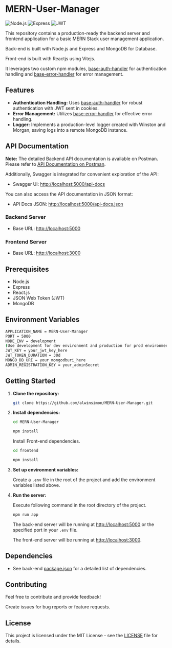 # MERN-User-Manager

![Node.js](https://img.shields.io/badge/Node.js-v14.17.0-green)
![Express](https://img.shields.io/badge/Express-v4.17.1-blue)
![JWT](https://img.shields.io/badge/JSON%20Web%20Token-v8.5.1-orange)

 This repository contains a production-ready the backend server and frontend application for a basic MERN Stack user management application.  
 
 Back-end is built with Node.js and Express and MongoDB for Database.

 Front-end is built with Reactjs using Vitejs. 
 
 It leverages two custom npm modules, [base-auth-handler](https://www.npmjs.com/package/base-auth-handler) for authentication handling and [base-error-handler](https://www.npmjs.com/package/base-error-handler) for error management.

## Features

- **Authentication Handling:** Uses [base-auth-handler](https://www.npmjs.com/package/base-auth-handler) for robust authentication with JWT sent in cookies.
- **Error Management:** Utilizes [base-error-handler](https://www.npmjs.com/package/base-error-handler) for effective error handling.
- **Logger:** Implements a production-level logger created with Winston and Morgan, saving logs into a remote MongoDB instance.


## API Documentation

**Note:** The detailed Backend API documentation is available on Postman. 
Please refer to [API Documentation on Postman](https://documenter.getpostman.com/view/27773540/2s9YeG4qvf).

Additionally, Swagger is integrated for convenient exploration of the API:

- Swagger UI: [http://localhost:5000/api-docs](http://localhost:5000/api-docs)

You can also access the API documentation in JSON format:

- API Docs JSON: [http://localhost:5000/api-docs.json](http://localhost:5000/api-docs.json)

### Backend Server
- Base URL: [http://localhost:5000](http://localhost:5000)

### Frontend Server
- Base URL: [http://localhost:3000](http://localhost:3000)

## Prerequisites

- Node.js
- Express
- React.js
- JSON Web Token (JWT)
- MongoDB

## Environment Variables

```bash
APPLICATION_NAME = MERN-User-Manager  
PORT = 5000  
NODE_ENV = development  
(Use development for dev environment and production for prod environment)  
JWT_KEY = your_jwt_key_here  
JWT_TOKEN_DURATION = 30d  
MONGO_DB_URI = your_mongodburi_here  
ADMIN_REGISTRATION_KEY = your_adminSecret  
```

## Getting Started

1. **Clone the repository:**

   ```bash
   git clone https://github.com/alwinsimon/MERN-User-Manager.git
   ```

2. **Install dependencies:**

   ```bash
   cd MERN-User-Manager
   ```
   ```bash
   npm install
   ```

   Install Front-end dependencies.
   ```bash
   cd frontend
   ```

   ```bash
   npm install
   ```

3. **Set up environment variables:**

   Create a `.env` file in the root of the project and add the environment variables listed above.

4. **Run the server:**

    Execute following command in the root directory of the project.  

   ```bash
   npm run app
   ```

   The back-end server will be running at [http://localhost:5000](http://localhost:5000) or the specified port in your `.env` file.

   The front-end server will be running at [http://localhost:3000](http://localhost:3000).


## Dependencies

- See back-end [package.json](https://github.com/alwinsimon/MERN-User-Manager/blob/v1/package.json) for a detailed list of dependencies.

## Contributing

Feel free to contribute and provide feedback!  

Create issues for bug reports or feature requests.

## License

This project is licensed under the MIT License - see the [LICENSE](https://github.com/alwinsimon/MERN-User-Manager/blob/main/LICENSE) file for details.